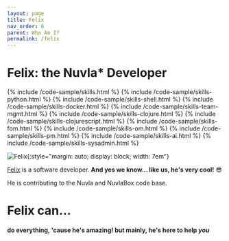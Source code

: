 ```yaml
---
layout: page
title: Felix
nav_order: 6
parent: Who Am I?
permalink: /felix
---
```



# Felix: the Nuvla* Developer

{% include /code-sample/skills.html %} {% include /code-sample/skills-python.html %} {% include /code-sample/skills-shell.html %} {% include /code-sample/skills-docker.html %} {% include /code-sample/skills-team-mgmt.html %} {% include /code-sample/skills-clojure.html %} {% include /code-sample/skills-clojurescript.html %} {% include /code-sample/skills-fom.html %} {% include /code-sample/skills-om.html %} {% include /code-sample/skills-pm.html %} {% include /code-sample/skills-ai.html %}  {% include /code-sample/skills-sysadmin.html %} 

![Felix](/assets/img/felix.png){:style="margin: auto; display: block; width: 7em"}

[Felix](/felix) is a software developer. **And yes we know... like us, he's very cool!** 
<span style="font-size:1em">&#128526;</span>


He is contributing to the Nuvla and NuvlaBox code base.


# Felix can...

#### do everything, 'cause he's amazing! **but mainly**, he's here to help *you*
